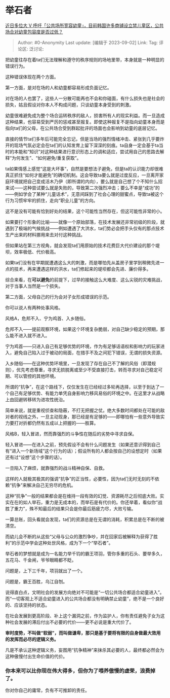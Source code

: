 # 举石者
[近日多位大 V 呼吁「公共场所宽容幼童」，目前韩国许多商铺设立禁儿童区，公共场合对幼童包容度是否过低？](https://www.zhihu.com/question/610461559/answer/3193761028)

> Author: #0-Anonymity
> Last update: [编辑于 2023-09-02]
> Link:
> Tag:
> 评论区:
> 泛讨论:

把幼童往存在着ta们无法理解和遵守的秩序规则的场地里带，本身就是一种明显的错误行为。

这种错误体现在两个方面。

第一方面，是对在场的人和幼童都容易形成负面记忆。

对在场的人也罢了，这些人一分散可能再也不会和你碰面，有什么损失也是社会的损失，姑且假设对你本人不构成问题，只谈幼童本身受到的刺激。

幼童很难避免成为整个场合运转秩序的敌人，损害所有人的现实利益。而一旦造成这种结果，也容易受到严厉的惩戒甚至报复。即使这种报复不是指向幼童本身而是指向ta们的父母，在公共场合受到群起批评的场面也会影响到幼童的底层记忆。

直接的情节ta们多年后可能完全忘记，但是当场的强烈情绪冲击、紧张到几乎要炸开的现场气氛必定会在ta们的认知发育上留下深深的刻痕。ta自身一定会基于ta当时的本能和“知识”对这种结果进行意识形态上的调和适应，尝试用自己的思路去解释“为何发生”、“如何避免/重复获取”。

ta如果情感上感觉“这是大坏事“，自然是要想法子避免，但是ta的认识能力却很难真正抓住“如何才能避免”的确切机制。这会导致ta要么就是过度反应，一旦离开家庭环境就把自己变成活木乃伊（即所谓的内向），要么就是自己想了个不知什么招来试——这种尝试要么就是失败的，导致第二次强烈冲击；要么不幸是“成功”的——例如学会了某种“儿童话术”，无意间踩到了社会心理的甜蜜点，导致ta被这个行为习惯牢牢的抓住，走向“职业儿童”的方向。

这不是没有可能有恰到好处的结果，这个可能性当然存在，但这可能性非常的小。

如果要打个形象的比喻——就像一个原始部落，在技术发展还非常初级的阶段，就遇到了极端的气候挑战——例如遭遇了大洪水，ta们势必会把手头仅有的那点技术生产出来的材料挪用来去对付这种挑战。

但如果站在第三方视角，就会发现ta们用原始的技术花费巨大代价建设的那个堤坝，效率极低、代价极高。

如果ta们没有在早期就遭遇这么大的刺激，而是哪怕先从盖房子里学到稍微先进一点的技术，再来遭遇这样的洪水，ta们修起来的堤坝都会先进、廉价得多。

综合来看，在**可以避免**的前提下，过早的接触这么大难度、这么尖锐的灾难挑战，对于当事人当然是一个损失。

第二方面，父母自己的行为会对子女形成错误的示范。

你可以说人有两种处事风格。

风格A，危邦不入、宁为鸡首、入乡随俗。

危邦不入——提前观察环境，如果这个环境复杂脆弱，对自己缺少稳定的预期，那么能不进入就不进入。

宁为鸡首——只进入自己有足够优势的环境，作为有足够话语权和影响力的玩家进入，避免自己陷入过于被动的局面，在措手不及之间犯下错误，无谓的损失资源。

入乡随俗——在这种优势环境里，一旦发现了存在自己不了解的风俗（即潜规则），优先考虑尊重，寻求无损脱离或至少不受直接打击，转而寻求对自己稳定可期、可以管控的其他环境。

所谓的“抗争”，在这个路线下，仅仅发生在已经经过多轮再选择，以至于到达了一个自己有足够优势、有能力单凭自身影响力移风易俗的环境之中。在这里才从战略上由回避转移转为进攻性统治。

简单来说，就是重视侦查和隐蔽，不打无把握之仗。绝大多数时间都处在可能的敌对者的视线之外，一旦主动现身，那已经是有足够的——即哪怕有一些意外导致实力要打对折都仍然有五成以上把握的——胜算。

风格B，轻入冒进，然而靠强烈的斗争性在随后的劣势中寻求自保。

轻入冒进——在进入之前，预先假设不会有什么问题发生（如果还意识得到自己有“进入一个新场域”这个行为的话）；假设所有的人都会按自己的设想定时（如果还有过“设想”这个步骤的话）。

一旦陷入了麻烦，就靠强烈的战斗精神自保、自救。

这样的人就极其极其的强调“抗争”的正当性，必要性，因为ta们无时无刻的不依赖“抗争”来解决自己无穷尽的危机。

这种“抗争”一般的结果都会是在维持一段有效的幻觉、资源耗尽之后彻底大败。实实在在的如人举石，重力是无成本的，而举石是有代价的。你还举着，看似你“战胜了重力”，殊不知最后的结果只会是你最后筋疲力尽，大败亏输。

一算总账，回头看就会发现，ta们的资源总是在无谓的消耗，积累总是在不断的被清空。

而幼儿会不断的从这些“父母与公众的激烈争吵，并在回家后被解释为获得了胜利”的示范中学会这种处世风格，成为下一个“举石者”。

举石者的梦想就是成为一名能力举千钧的霸王项羽，管你多重的石头、要举多久，五花马、千金闸，爷爷眼睛都不眨。

问题是，上下三千年，项羽就出了一个。

问题是，霸王百胜，乌江自刎。

说得直白点，文明社会的发展方向绝对不可能是“一切公共场合都适合幼童进入”。而“一切客观上不适合幼童进入的公共场合都没有明确禁止幼童”，绝不是一个良好的、应该坚持的状态。

在社会发展到更高阶段、补上这个漏洞之前，作为监护人，你有责任避免子女为这种社会发展的滞后付出不必要的代价——更不必说是重大代价了。

**审时度势，不叫做“软弱”，而叫做谦卑，那只是基于要将有限的自身做最大效用的发挥而必尽的逻辑义务。**

凡是不承认这种逻辑义务，妄图用“抗争精神”来抹杀其必要的人，最终都必然会为这种傲慢付出生命价值的代价。

### 你本来可以比你现在伟大得多，但你为了喂养傲慢的虚荣，浪费掉了。 ###

你对你自己的庸常，负有不可推卸的责任。